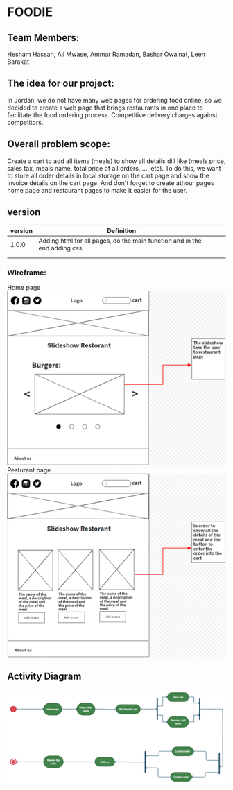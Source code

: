 # FOODIE
## Team Members:
Hesham Hassan, Ali Mwase, Ammar Ramadan, Bashar Owainat, Leen Barakat
## The idea for our project:
In Jordan, we do not have many web pages for ordering food online, so we decided to create a web page that brings restaurants in one place to facilitate the food ordering process. Competitive delivery charges against competitors.

## Overall problem scope:
 Create a cart to add all items (meals) to show all details dill like (meals price, sales tax, meals name, total price of all orders, .... etc). To do this, we want to store all order details in local storage on the cart page and show the invoice details on the cart page. And don't forget to create athour pages home page and restaurant pages to make it easier for the user.

## version
| version | Definition                                                                |   |   |   |
|---------|---------------------------------------------------------------------------|---|---|---|
| 1.0.0   | Adding html for all pages, do the main function and in the end adding css |   |   |   |
|         |                                                                           |   |   |   |
|         |                                                                           |   |   |   |
 ### Wireframe:
Home page
![Home-page](img/Wierframe-for-home-page.PNG)
Resturant page
![Resturant-page](img/Wierframe-for-restorant-page.PNG)

## Activity Diagram
![Activity-Diagram](img/Activity-Diagram.png)

